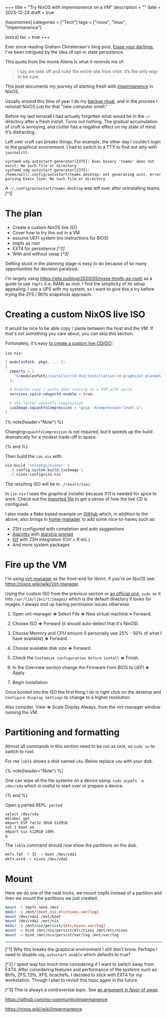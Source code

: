 +++
title = "Try NixOS with impermanence on a VM"
description = ""
date = 2023-12-24
draft = true

[taxonomies]
categories = ["Tech"]
tags = ["nixos", "linux", "impermanence"]

[extra]
toc = true
+++

Ever since reading Graham Christensen's blog post, [Erase your
darlings](https://grahamc.com/blog/erase-your-darlings), I've been intrigued by
the idea of opt-in state persistence.

This quote from the movie Aliens is what it reminds me of:

>I say we take off and nuke the entire site from orbit. It’s the only way to be sure.

This post documents my journey of starting fresh with
[impermanence](https://nixos.wiki/wiki/Impermanence) in NixOS.

<!-- more -->

Usually around this time of year I do my [backup
ritual](https://willbush.dev/blog/synology-nas-backup/), and in the process I
reinstall NixOS just for that "new computer smell."

Before my last reinstall I had actually forgotten what would be in the `~/`
directory after a fresh install. Turns out nothing. The gradual accumulation of
cruft is annoying, and clutter has a negative effect on my state of mind. It's
distracting.

Left over cruft can breaks things. For example, the other day I couldn't login
to the graphical environment. I had to switch to a TTY to find out why with
`journalctl`:

```
systemd-xdg-autostart-generator[2375]: Exec binary 'teams' does not exist: No such file or directory
systemd-xdg-autostart-generator[2375]: /home/will/.config/autostart/teams.desktop: not generating unit, error parsing Exec= line: No such file or directory
```

A `~/.config/autostart/teams.desktop` was left over after uninstalling teams.<cite>[^1]</cite>

# The plan

- Create a custom NixOS live ISO
- Cover how to try this out in a VM
- assume UEFI system (no instructions for BIOS)
- tmpfs as root
- EXT4 for persistence <cite>[^2]</cite>
- With and without swap <cite>[^3]</cite>

Getting stuck in the planning stage is easy to do because of so many
opportunities for decision paralysis.

I'm largely using <https://elis.nu/blog/2020/05/nixos-tmpfs-as-root/> as a guide
to use `tmpfs` (i.e. RAM) as root. I find the simplicity of its setup appealing.
I use a UPS with my system, so I want to give this a try before trying the ZFS /
Btrfs snapshots approach.

# Creating a custom NixOS live ISO

It would be nice to be able copy / paste between the host and the VM. If that's
not something you care about, you can skip this section.

Fortunately, it's easy [to create a custom live
CD/ISO](https://nixos.wiki/wiki/Creating_a_NixOS_live_CD):

`iso.nix`:

```nix
{ modulesPath, pkgs, ... }:
{
  imports = [
    "${modulesPath}/installer/cd-dvd/installation-cd-graphical-plasma5.nix"
  ];

  # Enables copy / paste when running in a KVM with spice.
  services.spice-vdagentd.enable = true;

  # Use faster squashfs compression
  isoImage.squashfsCompression = "gzip -Xcompression-level 1";
}
```


{% note(header="Note") %}

Changing`squashfsCompression` is not required, but it speeds up the build
dramatically for a modest trade-off in space.

{% end %}

Then build the `iso.nix` with:

```sh
nix-build '<nixpkgs/nixos>' \
  -A config.system.build.isoImage \
  -I nixos-config=iso.nix
```

The resulting ISO will be in `./result/iso/`.

In `iso.nix` I uses the graphical installer because X11 is needed for spice to
work. Check out the [imported
file](https://github.com/NixOS/nixpkgs/blob/f450b7ca7057b98367fc13e172d10f7dc2334db7/nixos/modules/installer/cd-dvd/installation-cd-graphical-plasma5.nix#L1)
to get a sense of how the live CD is configured.

I also made a flake based example on
[GitHub](https://github.com/willbush/ex-nixos-live-iso) which, in addition to
the above, also brings in
[home-manager](https://github.com/nix-community/home-manager) to add some
nice-to-haves such as:

- ZSH configured with completion and auto suggestions
- [Alacritty](https://github.com/alacritty/alacritty) with [starship prompt](https://starship.rs/)
- [fzf](https://github.com/junegunn/fzf) with ZSH integration (Ctrl + R etc.)
- And more system packages

# Fire up the VM

I'm using [virt-manager](https://virt-manager.org/) as the front-end for
libvirt. If you're on NixOS see: <https://nixos.wiki/wiki/Virt-manager>.

Using the custom ISO from the previous section or [an official
one](https://nixos.org/download.html#nixos-iso), `sudo mv` it into
`/var/lib/libvirt/images/` which is the default directory it looks for images. I
always end up having permission issues otherwise.

1. Open virt-manager **⇒** Select File **⇒** New virtual machine **>** Forward.

2. Choose ISO **⇒** Forward (it should auto-detect that it's NixOS).

3. Choose Memory and CPU amount (I personally use 25% - 50% of what I have available) **⇒** Forward.

4. Choose available disk size **⇒** Forward.

5. Check the `Customize configuration before install` **⇒** Finish.

6. In the Overview section change the Firmware from BIOS to UEFI **⇒** Apply

7. Begin Installation

Once booted into the ISO the first thing I do is right click on the desktop and
`Configure Display Settings` to change to a higher resolution.

Also consider, View **⇒** Scale Display Always, from the virt-manager window
running the VM.

# Partitioning and formatting

Almost all commands in this section need to be run as root, so `sudo su` to switch to root.

For me `lsblk` shows a disk named `vda`. Below replace `vda` with your disk.

{% note(header="Note") %}

One can wipe all the file systems on a device using: `sudo wipefs -a /dev/vda`
which is useful to start over or prepare a device.

{% end %}

Open a parted REPL: `parted`

```
select /dev/vda
mklabel gpt
mkpart ESP fat32 1MiB 512MiB
set 1 boot on
mkpart nix 512MiB 100%
q
```

The `lsblk` command should now show the partitions on the disk.

```sh
mkfs.fat -F 32 -n boot /dev/vda1
mkfs.ext4 -L nixos /dev/vda2
```

# Mount

Here we do one of the neat tricks, we mount tmpfs instead of a partition and then we mount the partitions we just created.

```sh
mount -t tmpfs none /mnt
mkdir -p /mnt/{boot,nix,etc/nixos,var/log}
mount /dev/vda1 /mnt/boot
mount /dev/vda2 /mnt/nix
mkdir -p /mnt/nix/persist/{etc/nixos,var/log}
mount -o bind /mnt/nix/persist/etc/nixos /mnt/etc/nixos
mount -o bind /mnt/nix/persist/var/log /mnt/var/log
```

---

[^1] Why this breaks the graphical environment I still don't know. Perhaps I need to disable `xdg.autostart.enable` which defaults to true?

[^2] I spent way too much time considering if I want to switch away from EXT4.
After considering features and performance of file systems such as Btrfs, ZFS,
f2fs, XFS, bcachefs, I decided to stick with EXT4 for my workstation. Though I
plan to revisit this topic again in the future.

[^3] This is always a controversial topic. See [an argument in favor of swap](https://chrisdown.name/2018/01/02/in-defence-of-swap.html).

<https://github.com/nix-community/impermanence>

<https://nixos.wiki/wiki/Impermanence>
